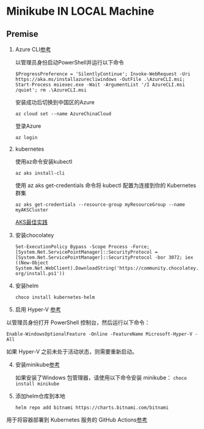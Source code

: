 # Minikube IN LOCAL Machine

## Premise

1. Azure CLI[参考](https://docs.microsoft.com/zh-cn/cli/azure/install-azure-cli-windows?tabs=azure-powershell)
   
   以管理员身份启动PowerShell并运行以下命令

   `$ProgressPreference = 'SilentlyContinue'; Invoke-WebRequest -Uri https://aka.ms/installazurecliwindows -OutFile .\AzureCLI.msi; Start-Process msiexec.exe -Wait -ArgumentList '/I AzureCLI.msi /quiet'; rm .\AzureCLI.msi`

   安装成功后切换到中国区的Azure

    `az cloud set --name AzureChinaCloud`

    登录Azure

    `az login`


2. kubernetes
   
   使用az命令安装kubectl

   `az aks install-cli`
   
    使用 az aks get-credentials 命令将 kubectl 配置为连接到你的 Kubernetes 群集

    `az aks get-credentials --resource-group myResourceGroup --name myAKSCluster`

    [AKS最佳实践](https://github.com/Azure/container-service-for-azure-china/blob/master/aks/README.md)

3. 安装chocolatey
   
   `Set-ExecutionPolicy Bypass -Scope Process -Force; [System.Net.ServicePointManager]::SecurityProtocol = [System.Net.ServicePointManager]::SecurityProtocol -bor 3072; iex ((New-Object System.Net.WebClient).DownloadString('https://community.chocolatey.org/install.ps1'))`

4. 安装helm
    
    `choco install kubernetes-helm`

5. 启用 Hyper-V [参考](https://minikube.sigs.k8s.io/docs/drivers/hyperv/)
   
以管理员身份打开 PowerShell 控制台，然后运行以下命令：

`Enable-WindowsOptionalFeature -Online -FeatureName Microsoft-Hyper-V -All`

如果 Hyper-V 之前未处于活动状态，则需要重新启动。 

4. 安装minikube[参考](https://minikube.sigs.k8s.io/docs/start/)

    如果安装了Windows 包管理器，请使用以下命令安装 minikube：
    `choco install minikube`

5. 添加helm仓库到本地
   
    `helm repo add bitnami https://charts.bitnami.com/bitnami`


用于将容器部署到 Kubernetes 服务的 GitHub Actions[参考](https://docs.azure.cn/zh-cn/aks/kubernetes-action)